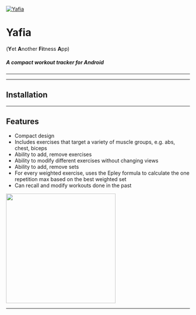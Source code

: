 <a href="https://imgur.com/aFgRRDt"><img src="https://imgur.com/aFgRRDt" title="Yafia" alt="Yafia"></a>

# Yafia
(**Y**et **A**nother **Fi**tness **A**pp)
##### A compact workout tracker for Android
---
---
## Installation


---

## Features

- Compact design
- Includes exercises that target a variety of muscle groups, e.g. abs, chest, biceps
- Ability to add, remove exercises
- Ability to modify different exercises without changing views
- Ability to add, remove sets
- For every weighted exercise, uses the Epley formula to calculate the one repetition max based on the best weighted set
- Can recall and modify workouts done in the past

<img src="http://g.recordit.co/fcWfbVvosu.gif" width="300">

---
